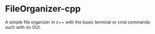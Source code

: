 # FileOrganizer-cpp
A simple file organizer in c++ with the basic terminal or cmd commands such with no GUI.
